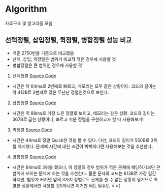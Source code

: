 # Algorithm
자료구조 및 알고리즘 모음
## 선택정렬, 삽입정렬, 퀵정렬, 병합정렬 성능 비교
- 백준 2750번을 기준으로 비교했음
- 선택, 삽입, 퀵정렬은 범위가 비교적 적은 경우에 사용할 것
- 병합정렬은 큰 범위인 경우에 사용할 것

1. 선택정렬
[Source Code](https://github.com/d0ng999/Algorithm/blob/main/Sorting_Method/method1_selectionSort.py)
- 시간은 약 64ms로 2번째로 빠르고, 메모리는 모두 같은 상황이다. 코드의 길이는 약 412B로 2번쨰로 많은 무난난 정렬인것으로 보인다.

2. 삽입정렬
[Source Code](https://github.com/d0ng999/Algorithm/blob/main/Sorting_Method/method2_insertionSort.py)
- 시간은 약 88ms로 가장 느린 정렬로 보이고, 메모리는 같은 상황. 코드의 길이는 367B로 급한 상황이나, 빠르고 쉬운 정렬을 구현하고자 할 때 사용해보기!

3. 퀵정렬
[Source Code](https://github.com/d0ng999/Algorithm/blob/main/Sorting_Method/method3_quickSort.py)
- 시간은 44ms로 정말 Quick한 것을 볼 수 있다. 다만, 코드의 길이가 550B로 3위를 차지했다. 문제에 시간에 대한 조건이 빡빡하다면 사용해보는 것을 추천한다.

4. 병합정렬
[Source Code](https://github.com/d0ng999/Algorithm/blob/main/Sorting_Method/method4_mergeSort.py)
- 시간은 84ms로 3위를 했으나, 이 정렬의 경우 범위가 적은 문제에 해당하기보단 큰 범위에 쓰이는 문제에 하는 것을 추천한다. 물론 문자의 코드는 813B로 가장 길긴 하지만, 범위가 커지면 앞의 3가지 정렬로도 문제를 풀 수 없는 상황이 생기므로 특별한 상황에서만 사용할 것!(아니면 이거만 써도 될수도 ㅎㅎ)
